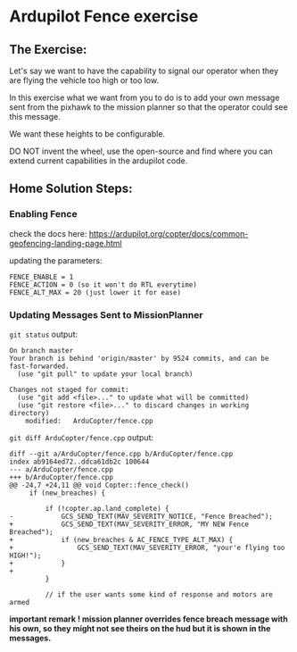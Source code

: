# Ardupilot Fence exercise

## The Exercise: 

Let's say we want to have the capability to signal our operator when they are flying the vehicle too high or too low. 

In this exercise what we want from you to do is to add your own message sent from the pixhawk to the mission planner so that the operator could see this message. 

We want these heights to be configurable. 

DO NOT invent the wheel, use the open-source and find where you can extend current capabilities in the ardupilot code.

## Home Solution Steps: 

### Enabling Fence 

check the docs here: https://ardupilot.org/copter/docs/common-geofencing-landing-page.html

updating the parameters: 

```
FENCE_ENABLE = 1
FENCE_ACTION = 0 (so it won't do RTL everytime) 
FENCE_ALT_MAX = 20 (just lower it for ease)
```

### Updating Messages Sent to MissionPlanner

`git status` output: 

```
On branch master
Your branch is behind 'origin/master' by 9524 commits, and can be fast-forwarded.
  (use "git pull" to update your local branch)

Changes not staged for commit:
  (use "git add <file>..." to update what will be committed)
  (use "git restore <file>..." to discard changes in working directory)
	modified:   ArduCopter/fence.cpp
```

`git diff ArduCopter/fence.cpp` output: 

```
diff --git a/ArduCopter/fence.cpp b/ArduCopter/fence.cpp
index ab9164ed72..ddca61db2c 100644
--- a/ArduCopter/fence.cpp
+++ b/ArduCopter/fence.cpp
@@ -24,7 +24,11 @@ void Copter::fence_check()
     if (new_breaches) {
 
         if (!copter.ap.land_complete) {
-            GCS_SEND_TEXT(MAV_SEVERITY_NOTICE, "Fence Breached");
+            GCS_SEND_TEXT(MAV_SEVERITY_ERROR, "MY NEW Fence Breached");
+            if (new_breaches & AC_FENCE_TYPE_ALT_MAX) {
+                GCS_SEND_TEXT(MAV_SEVERITY_ERROR, "your'e flying too HIGH!");
+            }
+
         }
 
         // if the user wants some kind of response and motors are armed
```

**important remark ! mission planner overrides fence breach message with his own, so they might not see theirs on the hud but it is shown in the messages.**
